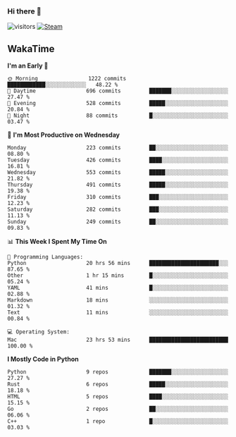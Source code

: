 ### Hi there 👋

![visitors](https://visitor-badge.glitch.me/badge?page_id=zhourunlai)
[![Steam](https://img.shields.io/badge/dynamic/json?url=https%3A%2F%2Fapi.swo.moe%2Fstats%2Fsteamgames%2F76561198285156854&query=count&color=0b1a37&label=Steam&labelColor=134375&logo=steam&suffix=+games&cacheSeconds=3600)](http://steamcommunity.com/profiles/76561198285156854)

## WakaTime
<!--START_SECTION:waka-->
**I'm an Early 🐤** 

```text
🌞 Morning                1222 commits        ████████████░░░░░░░░░░░░░   48.22 % 
🌆 Daytime                696 commits         ███████░░░░░░░░░░░░░░░░░░   27.47 % 
🌃 Evening                528 commits         █████░░░░░░░░░░░░░░░░░░░░   20.84 % 
🌙 Night                  88 commits          █░░░░░░░░░░░░░░░░░░░░░░░░   03.47 % 
```
📅 **I'm Most Productive on Wednesday** 

```text
Monday                   223 commits         ██░░░░░░░░░░░░░░░░░░░░░░░   08.80 % 
Tuesday                  426 commits         ████░░░░░░░░░░░░░░░░░░░░░   16.81 % 
Wednesday                553 commits         █████░░░░░░░░░░░░░░░░░░░░   21.82 % 
Thursday                 491 commits         █████░░░░░░░░░░░░░░░░░░░░   19.38 % 
Friday                   310 commits         ███░░░░░░░░░░░░░░░░░░░░░░   12.23 % 
Saturday                 282 commits         ███░░░░░░░░░░░░░░░░░░░░░░   11.13 % 
Sunday                   249 commits         ██░░░░░░░░░░░░░░░░░░░░░░░   09.83 % 
```


📊 **This Week I Spent My Time On** 

```text
💬 Programming Languages: 
Python                   20 hrs 56 mins      ██████████████████████░░░   87.65 % 
Other                    1 hr 15 mins        █░░░░░░░░░░░░░░░░░░░░░░░░   05.24 % 
YAML                     41 mins             █░░░░░░░░░░░░░░░░░░░░░░░░   02.88 % 
Markdown                 18 mins             ░░░░░░░░░░░░░░░░░░░░░░░░░   01.32 % 
Text                     11 mins             ░░░░░░░░░░░░░░░░░░░░░░░░░   00.84 % 

💻 Operating System: 
Mac                      23 hrs 53 mins      █████████████████████████   100.00 % 
```

**I Mostly Code in Python** 

```text
Python                   9 repos             ███████░░░░░░░░░░░░░░░░░░   27.27 % 
Rust                     6 repos             █████░░░░░░░░░░░░░░░░░░░░   18.18 % 
HTML                     5 repos             ████░░░░░░░░░░░░░░░░░░░░░   15.15 % 
Go                       2 repos             ██░░░░░░░░░░░░░░░░░░░░░░░   06.06 % 
C++                      1 repo              █░░░░░░░░░░░░░░░░░░░░░░░░   03.03 % 
```




<!--END_SECTION:waka-->
